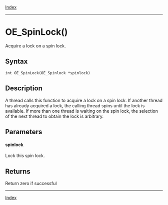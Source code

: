 [Index](index.md)

---
# OE_SpinLock()

Acquire a lock on a spin lock.

## Syntax

    int OE_SpinLock(OE_Spinlock *spinlock)
## Description 

A thread calls this function to acquire a lock on a spin lock. If another thread has already acquired a lock, the calling thread spins until the lock is available. If more than one thread is waiting on the spin lock, the selection of the next thread to obtain the lock is arbitrary.



## Parameters

#### spinlock

Lock this spin lock.

## Returns

Return zero if successful

---
[Index](index.md)

